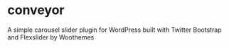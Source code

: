 conveyor
========

A simple carousel slider plugin for WordPress built with Twitter Bootstrap and Flexslider by Woothemes
